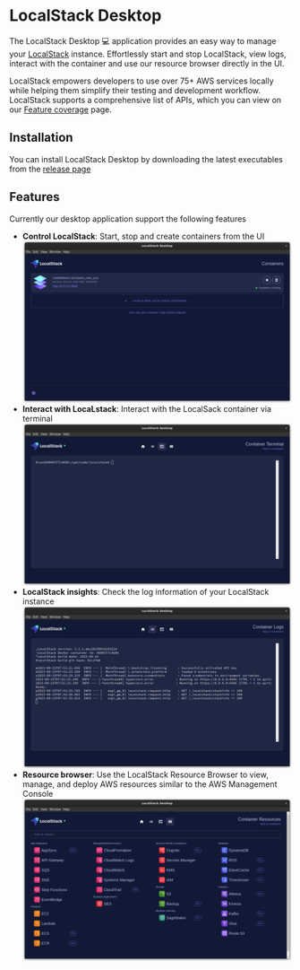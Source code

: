 # LocalStack Desktop

The LocalStack Desktop 💻 application provides an easy way to manage your [LocalStack](https://github.com/localstack/localstack) instance.
Effortlessly start and stop LocalStack, view logs, interact with the container and use our resource browser directly in the UI.

LocalStack empowers developers to use over 75+ AWS services locally while helping them simplify their testing and development workflow.
LocalStack supports a comprehensive list of APIs, which you can view on our [Feature coverage](https://docs.localstack.cloud/user-guide/aws/feature-coverage/) page.

## Installation

You can install LocalStack Desktop by downloading the latest executables from the [release page](https://github.com/localstack/localstack-desktop/releases)

## Features

Currently our desktop application support the following features

- **Control LocalStack**: Start, stop and create containers from the UI
  ![Containers](.github/images/containers.png)
- **Interact with LocaLstack**: Interact with the LocalSack container via terminal
  ![Terminal](.github/images/terminal.png)
- **LocalStack insights**: Check the log information of your LocalStack instance 
  ![Logs](.github/images/logs.png)
- **Resource browser**: Use the LocalStack Resource Browser to view, manage, and deploy AWS resources similar to the AWS Management Console
  ![Resource Browser](.github/images/resourceBrowser.png)
